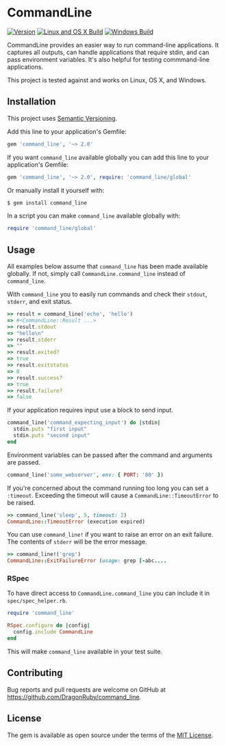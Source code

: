 # CommandLine

[![Version](https://img.shields.io/gem/v/command_line.svg?style=flat-square)](https://rubygems.org/gems/command_line)
[![Linux and OS X Build](https://img.shields.io/travis/com/DragonRuby/command_line?label=Linux%20and%20OS%20X&style=flat-square)](https://travis-ci.com/DragonRuby/command_line)
[![Windows Build](https://img.shields.io/appveyor/ci/AaronLasseigne/command-line?label=Windows&style=flat-square)](https://ci.appveyor.com/project/AaronLasseigne/command-line)

CommandLine provides an easier way to run command-line applications.
It captures all outputs, can handle applications that require stdin, and can pass environment variables.
It's also helpful for testing commmand-line applications.

This project is tested against and works on Linux, OS X, and Windows.

## Installation

This project uses [Semantic Versioning](http://semver.org/spec/v2.0.0.html).

Add this line to your application's Gemfile:

```ruby
gem 'command_line', '~> 2.0'
```

If you want `command_line` available globally you can add this line to your application's Gemfile:

```ruby
gem 'command_line', '~> 2.0', require: 'command_line/global'
```

Or manually install it yourself with:

```sh
$ gem install command_line
```

In a script you can make `command_line` available globally with:

```ruby
require 'command_line/global'
```

## Usage

All examples below assume that `command_line` has been made available globally.
If not, simply call `CommandLine.command_line` instead of `command_line`.

With `command_line` you to easily run commands and check their `stdout`, `stderr`, and exit status.

```ruby
>> result = command_line('echo', 'hello')
=> #<CommandLine::Result ...>
>> result.stdout
=> "hello\n"
>> result.stderr
=> ""
>> result.exited?
=> true
>> result.exitstatus
=> 0
>> result.success?
=> true
>> result.failure?
=> false
```

If your application requires input use a block to send input.

```ruby
command_line('command_expecting_input') do |stdin|
  stdin.puts "first input"
  stdin.puts "second input"
end
```

Environment variables can be passed after the command and arguments are passed.

```ruby
command_line('some_webserver', env: { PORT: '80' })
```

If you're concerned about the command running too long you can set a `:timeout`.
Exceeding the timeout will cause a `CommandLine::TimeoutError` to be raised.

```ruby
>> command_line('sleep', 5, timeout: 2)
CommandLine::TimeoutError (execution expired)
```

You can use `command_line!` if you want to raise an error on an exit failure.
The contents of `stderr` will be the error message.

```ruby
>> command_line!('grep')
CommandLine::ExitFailureError (usage: grep [-abc....
```

### RSpec

To have direct access to `CommandLine.command_line` you can include it in `spec/spec_helper.rb`.

```ruby
require 'command_line'

RSpec.configure do |config|
  config.include CommandLine
end
```

This will make `command_line` available in your test suite.

## Contributing

Bug reports and pull requests are welcome on GitHub at https://github.com/DragonRuby/command_line.

## License

The gem is available as open source under the terms of the [MIT License](https://opensource.org/licenses/MIT).
